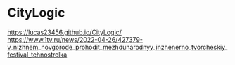 # CityLogic

https://lucas23456.github.io/CityLogic/
<br>
https://www.1tv.ru/news/2022-04-26/427379-v_nizhnem_novgorode_prohodit_mezhdunarodnyy_inzhenerno_tvorcheskiy_festival_tehnostrelka
